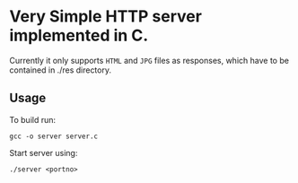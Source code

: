 # Very Simple HTTP server implemented in C.
Currently it only supports `HTML` and `JPG` files as responses, which have to be contained in ./res directory.

## Usage

To build run:
```
gcc -o server server.c
```

Start server using:
```
./server <portno>
```
